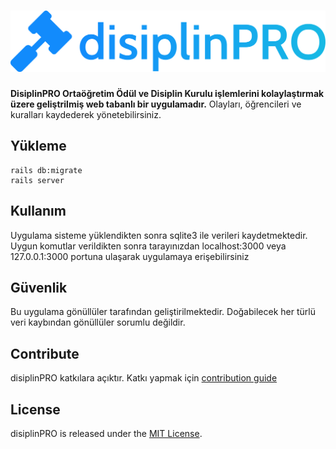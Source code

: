 # <img src="/app/assets/images/logos/disiplinpro.svg" alt="OpenZeppelin" max-width="%100">

**DisiplinPRO Ortaöğretim Ödül ve Disiplin Kurulu işlemlerini kolaylaştırmak üzere geliştrilmiş web tabanlı bir uygulamadır.** 
Olayları, öğrencileri ve kuralları kaydederek yönetebilirsiniz.

## Yükleme

```
rails db:migrate
rails server
```

## Kullanım

Uygulama sisteme yüklendikten sonra sqlite3 ile verileri kaydetmektedir.
Uygun komutlar verildikten sonra tarayınızdan localhost:3000 veya 127.0.0.1:3000 portuna ulaşarak uygulamaya erişebilirsiniz

## Güvenlik

Bu uygulama gönüllüler tarafından geliştirilmektedir. Doğabilecek her türlü veri kaybından gönüllüler sorumlu değildir.

## Contribute

disiplinPRO katkılara açıktır. Katkı yapmak için [contribution guide]

## License

disiplinPRO is released under the [MIT License](LICENSE).


[contribution guide]: CONTRIBUTING.md
